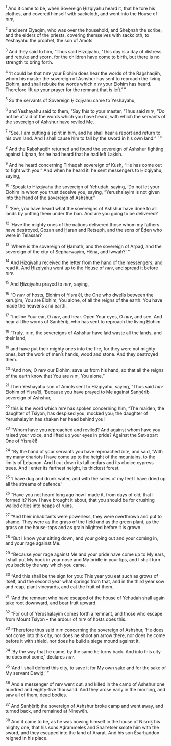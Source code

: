 <sup>1</sup> And it came to be, when Sovereign Ḥizqiyahu heard it, that he tore his clothes, and covered himself with sackcloth, and went into the House of יהוה,

<sup>2</sup> and sent Elyaqim, who was over the household, and Sheḇnah the scribe, and the elders of the priests, covering themselves with sackcloth, to Yeshayahu the prophet, the son of Amots.

<sup>3</sup> And they said to him, “Thus said Ḥizqiyahu, ‘This day is a day of distress and rebuke and scorn, for the children have come to birth, but there is no strength to bring forth.

<sup>4</sup> ‘It could be that יהוה your Elohim does hear the words of the Raḇshaqĕh, whom his master the sovereign of Ashshur has sent to reproach the living Elohim, and shall rebuke the words which יהוה your Elohim has heard. Therefore lift up your prayer for the remnant that is left.’ ”

<sup>5</sup> So the servants of Sovereign Ḥizqiyahu came to Yeshayahu,

<sup>6</sup> and Yeshayahu said to them, “Say this to your master, ‘Thus said יהוה, “Do not be afraid of the words which you have heard, with which the servants of the sovereign of Ashshur have reviled Me.

<sup>7</sup> “See, I am putting a spirit in him, and he shall hear a report and return to his own land. And I shall cause him to fall by the sword in his own land.” ’ ”

<sup>8</sup> And the Raḇshaqĕh returned and found the sovereign of Ashshur fighting against Liḇnah, for he had heard that he had left Laḵish.

<sup>9</sup> And he heard concerning Tirhaqah sovereign of Kush, “He has come out to fight with you.” And when he heard it, he sent messengers to Ḥizqiyahu, saying,

<sup>10</sup> “Speak to Ḥizqiyahu the sovereign of Yehuḏah, saying, ‘Do not let your Elohim in whom you trust deceive you, saying, “Yerushalayim is not given into the hand of the sovereign of Ashshur.”

<sup>11</sup> ‘See, you have heard what the sovereigns of Ashshur have done to all lands by putting them under the ban. And are you going to be delivered?

<sup>12</sup> ‘Have the mighty ones of the nations delivered those whom my fathers have destroyed, Gozan and Ḥaran and Retseph, and the sons of Ĕḏen who were in Telassar?

<sup>13</sup> ‘Where is the sovereign of Ḥamath, and the sovereign of Arpaḏ, and the sovereign of the city of Sepharwayim, Hĕna, and Iwwah?’ ”

<sup>14</sup> And Ḥizqiyahu received the letter from the hand of the messengers, and read it. And Ḥizqiyahu went up to the House of יהוה, and spread it before יהוה.

<sup>15</sup> And Ḥizqiyahu prayed to יהוה, saying,

<sup>16</sup> “O יהוה of hosts, Elohim of Yisra’ĕl, the One who dwells between the keruḇim, You are Elohim, You alone, of all the reigns of the earth. You have made the heavens and earth.

<sup>17</sup> “Incline Your ear, O יהוה, and hear. Open Your eyes, O יהוה, and see. And hear all the words of Sanḥĕriḇ, who has sent to reproach the living Elohim.

<sup>18</sup> “Truly, יהוה, the sovereigns of Ashshur have laid waste all the lands, and their land,

<sup>19</sup> and have put their mighty ones into the fire, for they were not mighty ones, but the work of men’s hands, wood and stone. And they destroyed them.

<sup>20</sup> “And now, O יהוה our Elohim, save us from his hand, so that all the reigns of the earth know that You are יהוה, You alone.”

<sup>21</sup> Then Yeshayahu son of Amots sent to Ḥizqiyahu, saying, “Thus said יהוה Elohim of Yisra’ĕl, ‘Because you have prayed to Me against Sanḥĕriḇ sovereign of Ashshur,

<sup>22</sup> this is the word which יהוה has spoken concerning him, “The maiden, the daughter of Tsiyon, has despised you, mocked you; the daughter of Yerushalayim has shaken her head behind you!

<sup>23</sup> “Whom have you reproached and reviled? And against whom have you raised your voice, and lifted up your eyes in pride? Against the Set-apart One of Yisra’ĕl!

<sup>24</sup> “By the hand of your servants you have reproached יהוה, and said, ‘With my many chariots I have come up to the height of the mountains, to the limits of Leḇanon. And I cut down its tall cedars and its choice cypress trees. And I enter its farthest height, its thickest forest.

<sup>25</sup> ‘I have dug and drunk water, and with the soles of my feet I have dried up all the streams of defence.’

<sup>26</sup> “Have you not heard long ago how I made it, from days of old, that I formed it? Now I have brought it about, that you should be for crushing walled cities into heaps of ruins.

<sup>27</sup> “And their inhabitants were powerless, they were overthrown and put to shame. They were as the grass of the field and as the green plant, as the grass on the house-tops and as grain blighted before it is grown.

<sup>28</sup> “But I know your sitting down, and your going out and your coming in, and your rage against Me.

<sup>29</sup> “Because your rage against Me and your pride have come up to My ears, I shall put My hook in your nose and My bridle in your lips, and I shall turn you back by the way which you came.

<sup>30</sup> “And this shall be the sign for you: This year you eat such as grows of itself, and the second year what springs from that, and in the third year sow and reap, plant vineyards, and eat the fruit of them.

<sup>31</sup> “And the remnant who have escaped of the house of Yehuḏah shall again take root downward, and bear fruit upward.

<sup>32</sup> “For out of Yerushalayim comes forth a remnant, and those who escape from Mount Tsiyon – the ardour of יהוה of hosts does this.

<sup>33</sup> “Therefore thus said יהוה concerning the sovereign of Ashshur, ‘He does not come into this city, nor does he shoot an arrow there, nor does he come before it with shield, nor does he build a siege mound against it.

<sup>34</sup> ‘By the way that he came, by the same he turns back. And into this city he does not come,’ declares יהוה.

<sup>35</sup> ‘And I shall defend this city, to save it for My own sake and for the sake of My servant Dawiḏ.’ ”

<sup>36</sup> And a messenger of יהוה went out, and killed in the camp of Ashshur one hundred and eighty-five thousand. And they arose early in the morning, and saw all of them, dead bodies.

<sup>37</sup> And Sanḥĕriḇ the sovereign of Ashshur broke camp and went away, and turned back, and remained at Ninewĕh.

<sup>38</sup> And it came to be, as he was bowing himself in the house of Nisroḵ his mighty one, that his sons Aḏrammeleḵ and Shar’etser smote him with the sword, and they escaped into the land of Ararat. And his son Ĕsarḥaddon reigned in his place.

